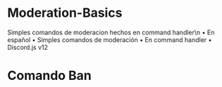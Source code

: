 # Moderation-Basics
Simples comandos de moderacion hechos en command handler\n
• En español
• Simples comandos de moderación
• En command handler
• Discord.js v12
# Comando Ban


